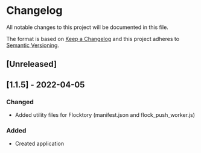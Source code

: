 # Changelog

All notable changes to this project will be documented in this file.

The format is based on [Keep a Changelog](http://keepachangelog.com/en/1.0.0/)
and this project adheres to [Semantic Versioning](http://semver.org/spec/v2.0.0.html).

## [Unreleased]

## [1.1.5] - 2022-04-05
### Changed 
- Added utility files for Flocktory (manifest.json and flock_push_worker.js)

### Added
- Created application
